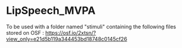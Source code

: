 # LipSpeech_MVPA

To be used with a folder named "stimuli" containing the following files stored on OSF : https://osf.io/2xtsn/?view_only=e21d5b119a344453bd18748c0145cf26
